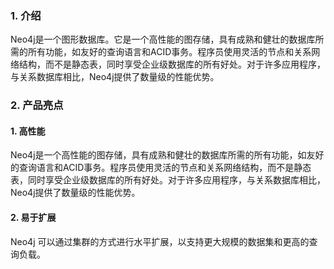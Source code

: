 ### 1. 介绍

Neo4j是一个图形数据库。它是一个高性能的图存储，具有成熟和健壮的数据库所需的所有功能，如友好的查询语言和ACID事务。程序员使用灵活的节点和关系网络结构，而不是静态表，同时享受企业级数据库的所有好处。对于许多应用程序，与关系数据库相比，Neo4j提供了数量级的性能优势。

### 2. 产品亮点

#### 1. 高性能

Neo4j是一个高性能的图存储，具有成熟和健壮的数据库所需的所有功能，如友好的查询语言和ACID事务。程序员使用灵活的节点和关系网络结构，而不是静态表，同时享受企业级数据库的所有好处。对于许多应用程序，与关系数据库相比，Neo4j提供了数量级的性能优势。

#### 2. 易于扩展

Neo4j 可以通过集群的方式进行水平扩展，以支持更大规模的数据集和更高的查询负载。
